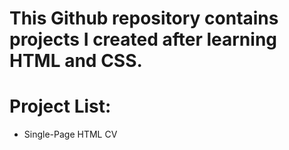 # This Github repository contains projects I created after learning HTML and CSS.

# Project List:
- Single-Page HTML CV

